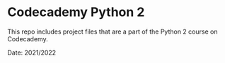 # Codecademy Python 2

This repo includes project files that are a part of the Python 2 course on Codecademy.

Date: 2021/2022
